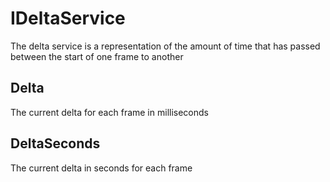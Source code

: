 # IDeltaService
The delta service is a representation of the amount of time that has passed between the start of one frame
to another

## Delta
The current delta for each frame in milliseconds

## DeltaSeconds
The current delta in seconds for each frame
